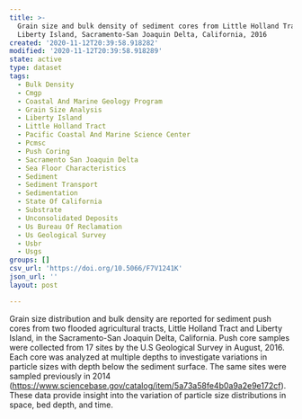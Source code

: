 ```yaml
---
title: >-
  Grain size and bulk density of sediment cores from Little Holland Tract and
  Liberty Island, Sacramento-San Joaquin Delta, California, 2016
created: '2020-11-12T20:39:58.918282'
modified: '2020-11-12T20:39:58.918289'
state: active
type: dataset
tags:
  - Bulk Density
  - Cmgp
  - Coastal And Marine Geology Program
  - Grain Size Analysis
  - Liberty Island
  - Little Holland Tract
  - Pacific Coastal And Marine Science Center
  - Pcmsc
  - Push Coring
  - Sacramento San Joaquin Delta
  - Sea Floor Characteristics
  - Sediment
  - Sediment Transport
  - Sedimentation
  - State Of California
  - Substrate
  - Unconsolidated Deposits
  - Us Bureau Of Reclamation
  - Us Geological Survey
  - Usbr
  - Usgs
groups: []
csv_url: 'https://doi.org/10.5066/F7V1241K'
json_url: ''
layout: post

---
```

Grain size distribution and bulk density are reported for sediment push cores from two flooded agricultural tracts, Little Holland Tract and Liberty Island, in the Sacramento-San Joaquin Delta, California. Push core samples were collected from 17 sites by the U.S Geological Survey in August, 2016. Each core was analyzed at multiple depths to investigate variations in particle sizes with depth below the sediment surface. The same sites were sampled previously in 2014 (https://www.sciencebase.gov/catalog/item/5a73a58fe4b0a9a2e9e172cf). These data provide insight into the variation of particle size distributions in space, bed depth, and time.

